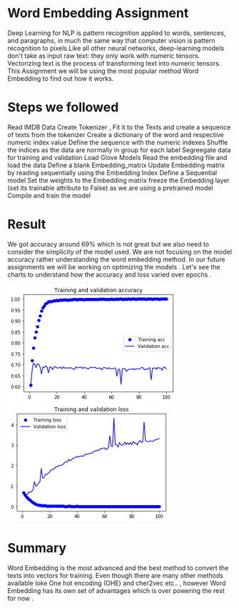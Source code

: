 # Word Embedding Assignment

Deep Learning for NLP is pattern recognition applied to words, sentences, and paragraphs, in much the same way that computer vision is pattern recognition to pixels.Like all other neural networks, deep-learning models don't take as input raw text: they only work with numeric tensors. Vectorizing text is the process of transforming text into numeric tensors. This Assignment we will be using the most popular method Word Embedding to find out how it works.

# Steps we followed

Read IMDB Data Create Tokenizer , Fit it to the Texts and create a sequence of texts from the tokenizer Create a dictionary of the word and respective numeric index value Define the sequence with the numeric indexes Shuffle the indices as the data are normally in group for each label Segreegate data for training and validation Load Glove Models Read the embedding file and load the data Define a blank Embedding_matrix Update Embedding matrix by reading sequentially using the Embedding Index Define a Sequential model Set the weights to the Embedding matrix freeze the Embedding layer (set its trainable attribute to False) as we are using a pretrained model Compile and train the model

# Result

We got accuracy around 69% which is not great but we also need to consider the simplicity of the model used. We are not focusing on the model accuracy rather understanding the word embedding method. In our future assignments we will be working on optimizing the models . Let's see the charts to understand how the accuracy and loss varied over epochs .

![](images/1.png)          ![](images/2.png)


# Summary

Word Embedding is the most advanced and the best method to convert the texts into vectors for training. Even though there are many other methods available loke One hot encoding (OHE) and cher2vec etc.. , however Word Embedding has its own set of advantages which is over powering the rest for now .
